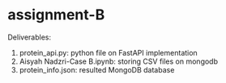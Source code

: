 # assignment-B

Deliverables:

1. protein_api.py: python file on FastAPI implementation
2. Aisyah Nadzri-Case B.ipynb: storing CSV files on mongodb
3. protein_info.json: resulted MongoDB database

